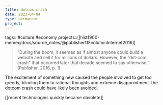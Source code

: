 ```yaml
---
Title: dotcom crash
date: 2023-04-04
type: permanent
project:
---
```


tags::  #culture #economy
projects::[[hist1900-memex/docs/source_notes/@publisher11EvolutionInternet2016]]

> “During the boom, it seemed as if almost anyone could build a website and sell it for millions of dollars. However, the “dot-com crash” that occurred later that decade seemed to say otherwise.” (Publisher, 2016, p. 1) 

The excitement of something new caused the people involved to get too greedy, blinding them to rational thoughts and extreme disappointment. the dotcom crash could have likely been avoided. 

[[recent technologies quickly became obsolete]]
